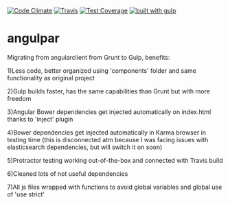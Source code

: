[![Code Climate](https://codeclimate.com/github/sloppylopez/angulpar/badges/gpa.svg)](https://codeclimate.com/github/sloppylopez/angulpar)
[![Travis](https://travis-ci.org/sloppylopez/angulpar.svg)](https://travis-ci.org/sloppylopez/angulpar)
[![Test Coverage](https://codeclimate.com/github/sloppylopez/angulpar/badges/coverage.svg)](https://codeclimate.com/github/sloppylopez/angulpar/coverage)
[![built with gulp](https://raw.github.com/cyparu/artwork/master/builtwith.png)](http://gulpjs.com)

# angulpar
Migrating from angularclient from Grunt to Gulp, benefits:

  1)Less code, better organized using 'components' folder and same functionality as original project
  
  2)Gulp builds faster, has the same capabilities than Grunt but with more freedom
  
  3)Angular Bower dependencies get injected automatically on index.html thanks to 'inject' plugin
  
  4)Bower dependencies get injected automatically in Karma browser in testing time (this is disconnected atm
  because I was facing issues with elasticsearch dependencies, but will switch it on soon)
  
  5)Protractor testing working out-of-the-box and connected with Travis build
  
  6)Cleaned lots of not useful dependencies
  
  7)All js files wrapped with functions to avoid global variables and global use of 'use strict'
  

